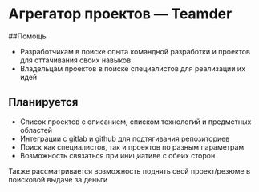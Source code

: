 # Агрегатор проектов — Teamder

##Помощь

- Разработчикам в поиске опыта командной разработки и проектов для оттачивания своих навыков
- Владельцам проектов в поиске специалистов для реализации их идей

## Планируется
- Cписок проектов с описанием, списком технологий и предметных областей
- Интеграции с gitlab и github для подтягивания репозиториев
- Поиск как специалистов, так и проектов по разным параметрам
- Возможность связаться при инициативе с обеих сторон

Также рассматривается возможность поднять свой проект/резюме в поисковой выдаче за деньги